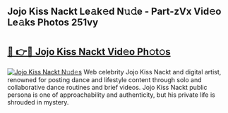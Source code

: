 ## Jojo Kiss Nackt Le𝚊k𝚎d N𝚞𝚍e - Part-zVx Vid𝚎o Le𝚊ks Photos 251vy

# <h2><a href="http://fb656d.evod.top/?m=Jojo+Kiss+Nackt">🔗 👉🔴 Jojo Kiss Nackt Vid𝚎o Ph𝚘t𝚘s</a></h2>

[![Jojo Kiss Nackt N𝚞d𝚎s](https://i.imgur.com/8V9OHl7.gif)](http://fb656d.evod.top/?m=Jojo+Kiss+Nackt)
Web celebrity Jojo Kiss Nackt and digital artist, renowned for posting dance and lifestyle content through solo and collaborative dance routines and brief videos. Jojo Kiss Nackt public persona is one of approachability and authenticity, but his private life is shrouded in mystery. 
